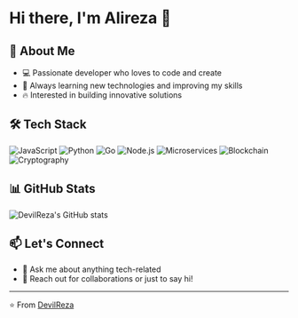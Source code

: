 # Hi there, I'm Alireza 👋

## 🚀 About Me
- 💻 Passionate developer who loves to code and create
- 🌱 Always learning new technologies and improving my skills
- 🔥 Interested in building innovative solutions

## 🛠️ Tech Stack
![JavaScript](https://img.shields.io/badge/-JavaScript-F7DF1E?style=flat-square&logo=javascript&logoColor=black)
![Python](https://img.shields.io/badge/-Python-3776AB?style=flat-square&logo=python&logoColor=white)
![Go](https://img.shields.io/badge/-Go-00ADD8?style=flat-square&logo=go&logoColor=white)
![Node.js](https://img.shields.io/badge/-Node.js-339933?style=flat-square&logo=node.js&logoColor=white)
![Microservices](https://img.shields.io/badge/-Microservices-FF6B6B?style=flat-square&logo=microgenetics&logoColor=white)
![Blockchain](https://img.shields.io/badge/-Blockchain-121D33?style=flat-square&logo=blockchain&logoColor=white)
![Cryptography](https://img.shields.io/badge/-Cryptography-8B5CF6?style=flat-square&logo=letsencrypt&logoColor=white)

## 📊 GitHub Stats
![DevilReza's GitHub stats](https://github-readme-stats.vercel.app/api?username=devilreza&show_icons=true&theme=dark)

## 📫 Let's Connect
- 💬 Ask me about anything tech-related
- 📧 Reach out for collaborations or just to say hi!

---
⭐️ From [DevilReza](https://github.com/devilreza)
